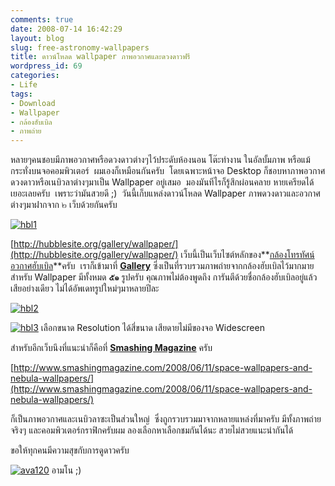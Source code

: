 ```yaml
---
comments: true
date: 2008-07-14 16:42:29
layout: blog
slug: free-astronomy-wallpapers
title: ดาวน์โหลด wallpaper ภาพอวกาศและดวงดาวฟรี
wordpress_id: 69
categories:
- Life
tags:
- Download
- Wallpaper
- กล้องฮับเบิล
- ภาพถ่าย
---
```


หลายๆคนชอบมีภาพอวกาศหรือดวงดาวต่างๆไว้ประดับห้องนอน โต๊ะทำงาน ในอัลบั้มภาพ หรือแม้กระทั่งบนจอคอมพิวเตอร์  ผมเองก็เหมือนกันครับ  โดยเฉพาะหน้าจอ Desktop ก็ชอบหาภาพอวกาศ ดวงดาวหรือเนบิวลาต่างๆมาเป็น Wallpaper อยู่เสมอ  มองมันทีไรก็รู้สึกผ่อนคลาย หายเครียดได้เยอะเลยครับ  เพราะว่ามันสวยดี ;)  วันนี้เก็บแหล่งดาวน์โหลด Wallpaper ภาพดวงดาวและอวกาศต่างๆมาฝากจาก ๒ เว็บด้วยกันครับ


[![hbl1](http://www.armno.in.th/wp-content/uploads/2008/07/hbl1-thumb.jpg)](http://www.armno.in.th/wp-content/uploads/2008/07/hbl1.jpg)


[http://hubblesite.org/gallery/wallpaper/](http://hubblesite.org/gallery/wallpaper/) เว็บนี้เป็นเว็บไซต์หลักของ**[กล้องโทรทัศน์อวกาศฮับเบิล](http://th.wikipedia.org/wiki/%E0%B8%81%E0%B8%A5%E0%B9%89%E0%B8%AD%E0%B8%87%E0%B9%82%E0%B8%97%E0%B8%A3%E0%B8%97%E0%B8%A3%E0%B8%A3%E0%B8%A8%E0%B8%99%E0%B9%8C%E0%B8%AD%E0%B8%A7%E0%B8%81%E0%B8%B2%E0%B8%A8%E0%B8%AE%E0%B8%B1%E0%B8%9A%E0%B9%80%E0%B8%9A%E0%B8%B4%E0%B8%A5)**ครับ  เราก็เข้ามาที่ **[Gallery](http://hubblesite.org/gallery/)** ซึ่งเป็นที่รวบรวมภาพถ่ายจากกล้องฮับเบิลไว้มากมาย สำหรับ Wallpaper มีทั้งหมด **๕๑** รูปครับ คุณภาพไม่ต้องพูดถึง การันตีด้วยชื่อกล้องฮับเบิลอยู่แล้ว  เสียอย่างเดียว ไม่ได้อัพเดทรูปใหม่ๆมาหลายปีละ


[![hbl2](http://www.armno.in.th/wp-content/uploads/2008/07/hbl2-thumb.jpg)](http://www.armno.in.th/wp-content/uploads/2008/07/hbl2.jpg)





[![hbl3](http://www.armno.in.th/wp-content/uploads/2008/07/hbl3-thumb.jpg)](http://www.armno.in.th/wp-content/uploads/2008/07/hbl3.jpg)
เลือกขนาด Resolution ได้สี่ขนาด เสียดายไม่มีของจอ Widescreen


สำหรับอีกเว็บนึงที่แนะนำก็คือที่ **[Smashing Magazine](http://www.smashingmagazine.com)** ครับ


[http://www.smashingmagazine.com/2008/06/11/space-wallpapers-and-nebula-wallpapers/](http://www.smashingmagazine.com/2008/06/11/space-wallpapers-and-nebula-wallpapers/)

ก็เป็นภาพอวกาศและเนบิวลาซะเป็นส่วนใหญ่  ซึ่งถูกรวบรวมมาจากหลายแหล่งที่มาครับ มีทั้งภาพถ่ายจริงๆ และคอมพิวเตอร์กราฟิกครับผม ลองเลือกหาเลือกชมกันได้นะ สวยไม่สวยแนะนำกันได้

ขอให้ทุกคนมีความสุขกับการดูดาวครับ



[![ava120](http://www.armno.in.th/wp-content/uploads/2008/07/ava120-thumb.gif)](http://www.armno.in.th/wp-content/uploads/2008/07/ava120.gif)
อามโน
;)
